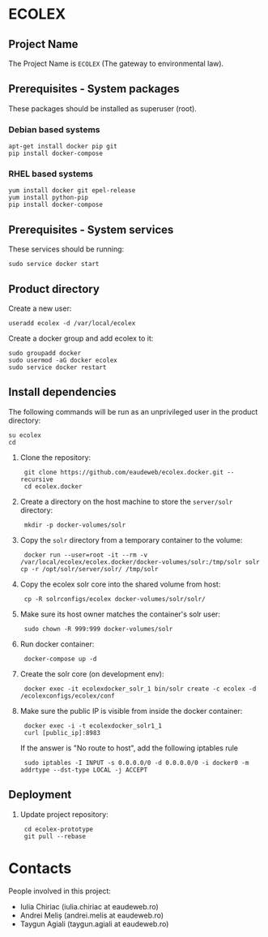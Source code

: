 ECOLEX
======


Project Name
------------
The Project Name is `ECOLEX` (The gateway to environmental law).


Prerequisites - System packages
-------------------------------

These packages should be installed as superuser (root).

### Debian based systems ###

    apt-get install docker pip git
    pip install docker-compose

### RHEL based systems ###

    yum install docker git epel-release
    yum install python-pip
    pip install docker-compose

Prerequisites - System services
-------------------------------

These services should be running:

    sudo service docker start


Product directory
-----------------

Create a new user:

    useradd ecolex -d /var/local/ecolex

Create a docker group and add ecolex to it:

    sudo groupadd docker
    sudo usermod -aG docker ecolex
    sudo service docker restart


Install dependencies
--------------------
The following commands will be run as an unprivileged user in the product
directory:

    su ecolex
    cd

1. Clone the repository:

        git clone https://github.com/eaudeweb/ecolex.docker.git --recursive
        cd ecolex.docker

1. Create a directory on the host machine to store the `server/solr` directory:

        mkdir -p docker-volumes/solr


1. Copy the `solr` directory from a temporary container to the volume:

        docker run --user=root -it --rm -v /var/local/ecolex/ecolex.docker/docker-volumes/solr:/tmp/solr solr cp -r /opt/solr/server/solr/ /tmp/solr

1. Copy the ecolex solr core into the shared volume from host:

        cp -R solrconfigs/ecolex docker-volumes/solr/solr/

1. Make sure its host owner matches the container's solr user:

        sudo chown -R 999:999 docker-volumes/solr

1. Run docker container:

        docker-compose up -d

1. Create the solr core (on development env):

        docker exec -it ecolexdocker_solr_1 bin/solr create -c ecolex -d /ecolexconfigs/ecolex/conf

1. Make sure the public IP is visible from inside the docker container:

        docker exec -i -t ecolexdocker_solr1_1
        curl [public_ip]:8983

    If the answer is "No route to host", add the following iptables rule

        sudo iptables -I INPUT -s 0.0.0.0/0 -d 0.0.0.0/0 -i docker0 -m addrtype --dst-type LOCAL -j ACCEPT


Deployment
----------

1. Update project repository:

        cd ecolex-prototype
        git pull --rebase


Contacts
========

People involved in this project:

* Iulia Chiriac (iulia.chiriac at eaudeweb.ro)
* Andrei Meliș (andrei.melis at eaudeweb.ro)
* Taygun Agiali (taygun.agiali at eaudeweb.ro)
